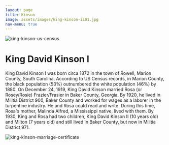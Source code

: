 ```yaml
---
layout: page
title: Kinson
image: assets/images/king-kinson-ii01.jpg
nav-menu: true
---
```


![king-kinson-us-census](https://drive.google.com/file/d/1P-Pirq9Gz1IL9V7rt93CDWmisayZq5Td/view)

# King David Kinson I

King David Kinson I was born circa 1872 in the town of Rowell, Marion County, South Carolina. According to US Census records, in Marion County, the black population (53%) outnumbered the white population (46%) by 1880. On December 24, 1919, King David Kinson married Rosa (or Rosey/Rosie) Frazier/Frasier in Baker County, Georgia. By 1920, he lived in Militia District 900, Baker County and worked for wages as a laborer in the turpentine industry. He and Rosa could read and write. During this time, Rosa's mother, Malinda Alfred, a Mississippi native, lived with them. By 1930, King and Rosa had two children, King David Kinson II (10 years old) and Milton (7 years old) and still lived in Baker County, but now in Militia District 971.

![king-kinson-marriage-certificate](https://drive.google.com/file/d/1NXTJLdfwMKsJDsj165-mxdFYv-0ELieT/view)



